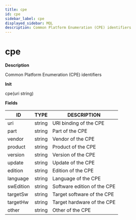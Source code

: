```yaml
---
title: cpe
id: cpe
sidebar_label: cpe
displayed_sidebar: MQL
description: Common Platform Enumeration (CPE) identifiers
---
```


# cpe

**Description**

Common Platform Enumeration (CPE) identifiers

**Init**

cpe(uri string)

**Fields**

| ID        | TYPE   | DESCRIPTION                 |
| --------- | ------ | --------------------------- |
| uri       | string | URI binding of the CPE      |
| part      | string | Part of the CPE             |
| vendor    | string | Vendor of the CPE           |
| product   | string | Product of the CPE          |
| version   | string | Version of the CPE          |
| update    | string | Update of the CPE           |
| edition   | string | Edition of the CPE          |
| language  | string | Language of the CPE         |
| swEdition | string | Software edition of the CPE |
| targetSw  | string | Target software of the CPE  |
| targetHw  | string | Target hardware of the CPE  |
| other     | string | Other of the CPE            |
